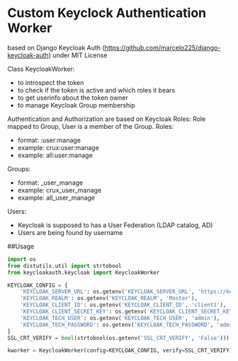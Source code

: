 # Custom Keyclock Authentication Worker

based on Django Keycloak Auth (https://github.com/marcelo225/django-keycloak-auth) under MIT License

Class KeycloakWorker:
  - to introspect the token
  - to check if the token is active and which roles it bears
  - to get userinfo about the token owner
  - to manage Keycloak Group membership

Authentication and Authorization are based on Keycloak Roles: Role mapped to Group, User is a member of the Group.
Roles:
  - format: <IS name>:user:manage
  - example: crux:user:manage
  - example: all:user:manage

Groups:
  - format: <IS name>_user_manage
  - example: crux_user_manage
  - example: all_user_manage

Users:
  - Keycloak is supposed to has a User Federation (LDAP catalog, AD)
  - Users are being found by username


##Usage

```python
import os
from distutils.util import strtobool
from keycloakauth.keycloak import KeycloakWorker

KEYCLOAK_CONFIG = {
    'KEYCLOAK_SERVER_URL': os.getenv('KEYCLOAK_SERVER_URL', 'https://keycloak/auth'),
    'KEYCLOAK_REALM': os.getenv('KEYCLOAK_REALM', 'Master'),
    'KEYCLOAK_CLIENT_ID': os.getenv('KEYCLOAK_CLIENT_ID', 'client1'),
    'KEYCLOAK_CLIENT_SECRET_KEY': os.getenv('KEYCLOAK_CLIENT_SECRET_KEY', '12386724-1234-1234-1234-34a6214c650f'),
    'KEYCLOAK_TECH_USER': os.getenv('KEYCLOAK_TECH_USER', 'admin'),
    'KEYCLOAK_TECH_PASSWORD': os.getenv('KEYCLOAK_TECH_PASSWORD', 'admin'),
}
SSL_CRT_VERIFY = bool(strtobool(os.getenv('SSL_CRT_VERIFY', 'False')))

kworker = KeycloakWorker(config=KEYCLOAK_CONFIG, verify=SSL_CRT_VERIFY)

```